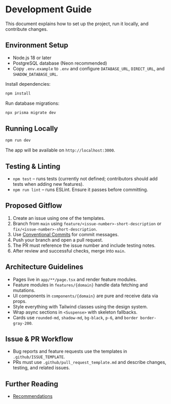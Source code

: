 # Development Guide

This document explains how to set up the project, run it locally, and contribute changes.

## Environment Setup
- Node.js 18 or later
- PostgreSQL database (Neon recommended)
- Copy `.env.example` to `.env` and configure `DATABASE_URL`, `DIRECT_URL`, and `SHADOW_DATABASE_URL`.

Install dependencies:
```bash
npm install
```

Run database migrations:
```bash
npx prisma migrate dev
```

## Running Locally
```bash
npm run dev
```
The app will be available on `http://localhost:3000`.

## Testing & Linting
- `npm test` – runs tests (currently not defined; contributors should add tests when adding new features).
- `npm run lint` – runs ESLint. Ensure it passes before committing.

## Proposed Gitflow
1. Create an issue using one of the templates.
2. Branch from `main` using `feature/<issue-number>-short-description` or `fix/<issue-number>-short-description`.
3. Use [Conventional Commits](https://www.conventionalcommits.org/) for commit messages.
4. Push your branch and open a pull request.
5. The PR must reference the issue number and include testing notes.
6. After review and successful checks, merge into `main`.

## Architecture Guidelines
- Pages live in `app/**/page.tsx` and render feature modules.
- Feature modules in `features/{domain}` handle data fetching and mutations.
- UI components in `components/{domain}` are pure and receive data via props.
- Style everything with Tailwind classes using the design system.
- Wrap async sections in `<Suspense>` with skeleton fallbacks.
- Cards use `rounded-md`, `shadow-md`, `bg-black`, `p-6`, and `border border-gray-200`.

## Issue & PR Workflow
- Bug reports and feature requests use the templates in `.github/ISSUE_TEMPLATE`.
- PRs must use `.github/pull_request_template.md` and describe changes, testing, and related issues.

## Further Reading
- [Recommendations](recommendations.md)

